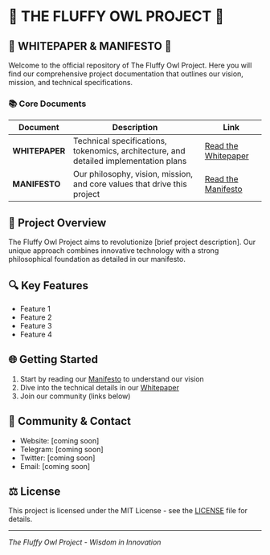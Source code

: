 # 🦉 THE FLUFFY OWL PROJECT 🦉

## 📜 WHITEPAPER & MANIFESTO 📜

Welcome to the official repository of The Fluffy Owl Project. Here you will find our comprehensive project documentation that outlines our vision, mission, and technical specifications.

### 📚 Core Documents

| Document | Description | Link |
|----------|-------------|------|
| **WHITEPAPER** | Technical specifications, tokenomics, architecture, and detailed implementation plans | [Read the Whitepaper](WhitePaper.pdf) |
| **MANIFESTO** | Our philosophy, vision, mission, and core values that drive this project | [Read the Manifesto](THE%20FLUFFY%20OWL%20MANIFESTO%20.pdf) |

## 🚀 Project Overview

The Fluffy Owl Project aims to revolutionize [brief project description]. Our unique approach combines innovative technology with a strong philosophical foundation as detailed in our manifesto.

## 🔍 Key Features

- Feature 1
- Feature 2
- Feature 3
- Feature 4

## 🌐 Getting Started

1. Start by reading our [Manifesto](THE%20FLUFFY%20OWL%20MANIFESTO%20.pdf) to understand our vision
2. Dive into the technical details in our [Whitepaper](WhitePaper.pdf)
3. Join our community (links below)

## 👥 Community & Contact

- Website: [coming soon]
- Telegram: [coming soon]
- Twitter: [coming soon]
- Email: [coming soon]

## ⚖️ License

This project is licensed under the MIT License - see the [LICENSE](LICENSE) file for details.

---

*The Fluffy Owl Project - Wisdom in Innovation*
